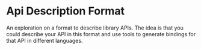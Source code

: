 Api Description Format
================================================================================
An exploration on a format to describe library APIs. The idea is that you could
describe your API in this format and use tools to generate bindings for that API
in different languages.
